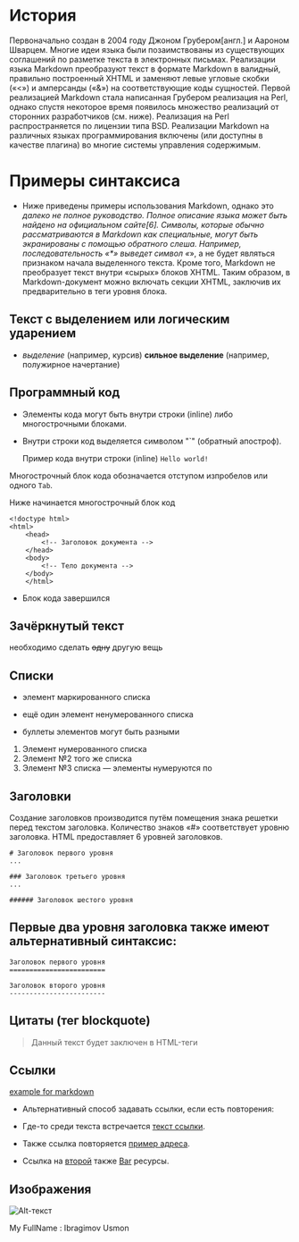 # История
 Первоначально создан в 2004 году Джоном Грубером[англ.] и Аароном Шварцем. Многие идеи языка были позаимствованы из существующих соглашений по разметке текста в электронных письмах. Реализации языка Markdown преобразуют текст в формате Markdown в валидный, правильно построенный XHTML и заменяют левые угловые скобки («<») и амперсанды («&») на соответствующие коды сущностей. Первой реализацией Markdown стала написанная Грубером реализация на Perl, однако спустя некоторое время появилось множество реализаций от сторонних разработчиков (см. ниже). Реализация на Perl распространяется по лицензии типа BSD. Реализации Markdown на различных языках программирования включены (или доступны в качестве плагина) во многие системы управления содержимым.

 # Примеры синтаксиса
* Ниже приведены примеры использования Markdown, однако это  *далеко не полное руководство. Полное описание языка может   быть найдено на официальном сайте[6]. Символы, которые обычно рассматриваются в Markdown как специальные, могут быть экранированы с помощью обратного слеша. Например, последовательность «\*» выведет символ «*», а не будет являться признаком начала выделенного текста. Кроме того, Markdown не преобразует текст внутри «сырых» блоков XHTML. Таким образом, в Markdown-документ можно включать секции XHTML, заключив их предварительно в теги уровня блока.

Текст с выделением или логическим ударением
-------------------------------------------
+ *выделение* (например, курсив)
 **сильное выделение** (например, полужирное     начертание)

Программный код
---------------
+ Элементы кода могут быть внутри строки (inline) либо многострочными блоками.

- Внутри строки код выделяется символом "`" (обратный апостроф).

   Пример кода внутри строки (inline) `Hello world!`

Многострочный блок кода обозначается отступом изпробелов или одного `Tab`.

  Ниже начинается многострочный блок код

    <!doctype html>
    <html>
        <head>
            <!-- Заголовок документа -->
        </head>
        <body>
            <!-- Тело документа -->
        </body>
        </html>
        
   + Блок кода завершился

   Зачёркнутый текст
   -----------------
   необходимо сделать ~~одну~~ другую вещь

   Списки
   ------

   * элемент маркированного списка
   - ещё один элемент ненумерованного списка
   + буллеты элементов могут быть разными

   1. Элемент нумерованного списка
   2. Элемент №2 того же списка
   9. Элемент №3 списка — элементы нумеруются по 

   Заголовки
   ---------
   Создание заголовков производится путём помещения знака решетки перед текстом заголовка. Количество знаков «#» соответствует уровню заголовка. HTML предоставляет 6 уровней заголовков.


    # Заголовок первого уровня
    ...

    ### Заголовок третьего уровня
    ...

    ###### Заголовок шестого уровня

   Первые два уровня заголовка также имеют альтернативный синтаксис:
   ---------------------------------------
    Заголовок первого уровня
    ========================

    Заголовок второго уровня
    ------------------------

Цитаты (тег blockquote)
-----------------------

> Данный текст будет заключен в HTML-теги <blockquote></blockquote>

Ссылки
------

[example for markdown](http://example.com/ "Необязательный заголовок ссылки")

- Альтернативный способ задавать ссылки, если есть повторения:

- Где-то среди текста встречается [текст ссылки][example].

- Также ссылка повторяется [пример адреса][example].

- Ссылка на [второй][foo] также [Bar][] ресурсы.

[example]: http://example.com/ "Необязательный заголовок ссылки"
[foo]: http://example.net/ 'Необязательный заголовок ссылки'
[bar]: http://example.edu/ (Необязательный заголовок ссылки)

Изображения
-----------

![Alt-текст](./Без%20названия.png "Заголовок изображения")
 
  My FullName : Ibragimov Usmon 
